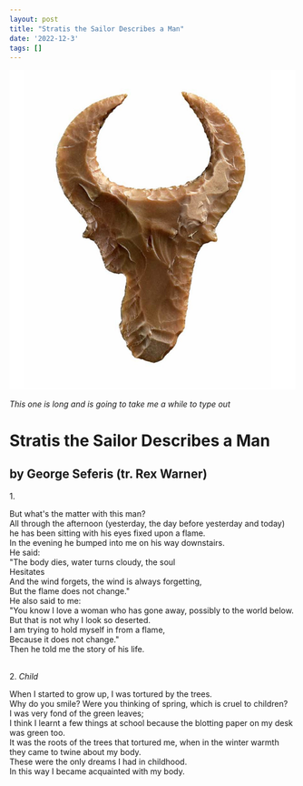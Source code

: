 ```yaml
---
layout: post
title: "Stratis the Sailor Describes a Man"
date: '2022-12-3'
tags: []
---
```


![deer](/assets/head.png)

<em>This one is long and is going to take me a while to type out</em>

<h1>Stratis the Sailor Describes a Man</h1>
<h2>by George Seferis (tr. Rex Warner)</h2>

<p>1.<br><p>
But what's the matter with this man?<br>
All through the afternoon (yesterday, the day before yesterday and today) he has been sitting with his eyes fixed upon a flame. <br>
In the evening he bumped into me on his way downstairs.<br>
He said: <br>
"The body dies, water turns cloudy, the soul<br>
Hesitates<br>
And the wind forgets, the wind is always forgetting,<br>
But the flame does not change."<br>
He also said to me:<br>
"You know I love a woman who has gone away, possibly to the world below. But that is not why I look so deserted.<br>
I am trying to hold myself in from a flame,<br>
Because it does not change."<br>
Then he told me the story of his life.<br>
<br>
<p>2. <em>Child</em><br><p>
When I started to grow up, I was tortured by the trees.<br>
Why do you smile? Were you thinking of spring, which is cruel to children?<br>
I was very fond of the green leaves;<br>
I think I learnt a few things at school because the blotting paper on my desk was green too.<br>
It was the roots of the trees that tortured me, when in the winter warmth they came to twine about my body.<br>
These were the only dreams I had in childhood.<br>
In this way I became acquainted with my body.<br>
